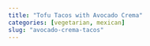 ```yaml
---
title: "Tofu Tacos with Avocado Crema"
categories: [vegetarian, mexican]
slug: "avocado-crema-tacos"
---
```


